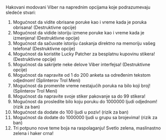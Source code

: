 Hakovani modovani Viber na naprednim opcijama koje podrazumevaju sledeće stvari:
1. Mogućnost da vidite obrisane poruke kao i vreme kada je poruka obrisana! (Destruktivne opcije)
2. Mogućnost da vidide istoriju izmene poruke kao i vreme kada je izmenjena! (Destruktivne opcije)
3. Mogućnost da sačuvate istoriju ćaskanja direktno na memoriju vašeg telefona! (Destruktivne opcije)
4. Mogućnost da koristite Lucky Patcher za besplatnu kupovinu stikera! (Destruktivne opcije)
5. Mogućnost da sakrijete neke delove Viber interfejsa! (Destruktivne opcije)
6. Mogućnost da napravite od 1 do 200 anketa sa određenim tekstom odjednom! (Splinterov Trol Meni)
7. Mogućnost da promenite vreme nestajućih poruka na bilo koji broj! (Splinterov Trol Meni)
8. Mogućnost da napravite svoje stiker pakovanje sa do 99 stikera!
9. Mogućnost da prosledite bilo koju poruku do 1000000 ljudi odjednom! (rizik za ban)
10. Mogućnost da dodate do 100 ljudi u poziv! (rizik za ban)
11. Mogućnost da dodate do 1000000 ljudi u grupu sa brojevima! (rizik za ban)
12. Tri potpuno nove teme boja na raspolaganju! Svetlo zelena, maslinastno zelena i haker crna!
